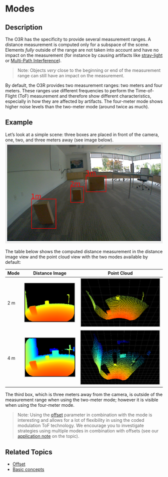 # Modes

## Description

The O3R has the specificity to provide several measurement ranges. A distance measurement is computed only for a subspace of the scene. Elements *fully* outside of the range are not taken into account and have no impact on the measurement (for instance by causing artifacts like [stray-light](../Filter/strayLight.md) or [Multi-Path Interference](INSERT-LINK)).

>Note: Objects *very* close to the beginning or end of the measurement range can still have an impact on the measurement.

By default, the O3R provides two measurement ranges: two meters and four meters. These ranges use different frequencies to perform the Time-of-Flight (ToF) measurement and therefore show different characteristics, especially in how they are affected by artifacts. The four-meter mode shows higher noise levels than the two-meter mode (around twice as much).

## Example

Let’s look at a simple scene: three boxes are placed in front of the camera, one, two, and three meters away (see image below).
![RGB view of the scene](resources/modes_scene.png)

The table below shows the computed distance measurement in the distance image view and the point cloud view with the two modes available by default:

| Mode| Distance Image| Point Cloud|
|--|--|--|
| 2 m| ![Distance image for the two meter mode](resources/2m_mode_distance.png)| ![Point cloud for the two meter mode](resources/2m_mode_cloud.png)|
| 4 m| ![Distance image for the four meter mode](resources/4m_mode_distance.png)| ![Point cloud for the four meter mode](resources/4m_mode_cloud.png)|

The third box, which is three meters away from the camera, is outside of the measurement range when using the two-meter mode; however it is visible when using the four-meter mode.

> Note: Using the [offset](offset.md) parameter in combination with the mode is interesting and allows for a lot of flexibility in using the coded modulation ToF technology. We encourage you to investigate strategies using multiple modes in combination with offsets (see our [application note](INSERT-LINK) on the topic).

## Related Topics
+ [Offset](offset.md)
+ [Basic concepts](../basicConcepts.md)
